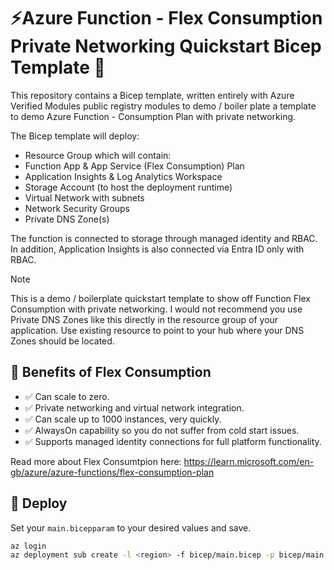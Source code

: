 # ⚡Azure Function - Flex Consumption Private Networking Quickstart Bicep Template 💪

This repository contains a Bicep template, written entirely with Azure Verified Modules public registry modules to demo / boiler plate a template to demo Azure Function - Consumption Plan with private networking. 

The Bicep template will deploy: 

- Resource Group which will contain:
- Function App & App Service (Flex Consumption) Plan
- Application Insights & Log Analytics Workspace
- Storage Account (to host the deployment runtime)
- Virtual Network with subnets
- Network Security Groups 
- Private DNS Zone(s)

The function is connected to storage through managed identity and RBAC. In addition, Application Insights is also connected via Entra ID only with RBAC.

> [!NOTE]  
> This is a demo / boilerplate quickstart template to show off Function Flex Consumption with private networking. I would not recommend you use Private DNS Zones like this directly in the resource group of your application. Use existing resource to point to your hub where your DNS Zones should be located.

## 📃 Benefits of Flex Consumption 

- ✅ Can scale to zero.
- ✅ Private networking and virtual network integration.
- ✅ Can scale up to 1000 instances, very quickly.
- ✅ AlwaysOn capability so you do not suffer from cold start issues.
- ✅ Supports managed identity connections for full platform functionality.

Read more about Flex Consumtpion here: https://learn.microsoft.com/en-gb/azure/azure-functions/flex-consumption-plan

## 🚀 Deploy

Set your `main.bicepparam` to your desired values and save.

```bash
az login
az deployment sub create -l <region> -f bicep/main.bicep -p bicep/main.bicepparam
```